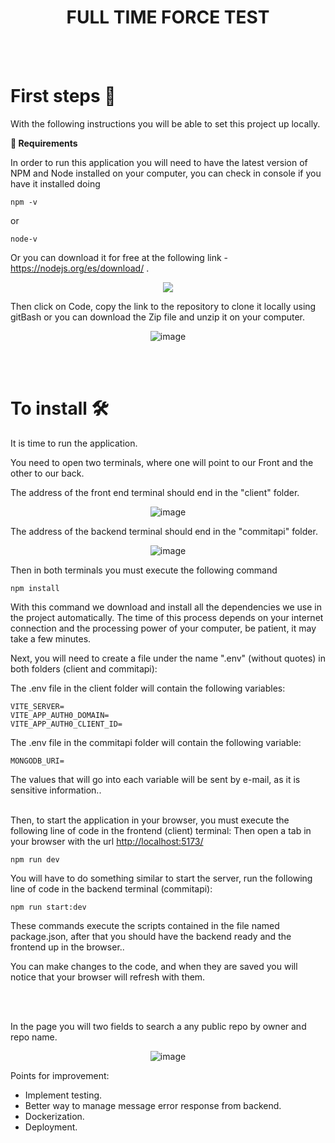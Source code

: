 <div align="center">
<h1> FULL TIME FORCE TEST </h1>
</div>

<br>
<br>
<h1> First steps 🚀 </h1>

With the following instructions you will be able to set this project up locally.

**📑    Requirements**

In order to run this application you will need to have the latest version of NPM and Node installed on your computer, you can check in console if you have it installed doing 

```
npm -v
```
or

``` 
node-v
```

Or you can download it for free at the following link - <https://nodejs.org/es/download/> .


<div align="center">

![](./Readme/Aspose.Words.ea102fbd-e677-478a-991b-66b51ee3534b.002.png)

</div>

Then click on Code, copy the link to the repository to clone it locally using gitBash or you can download the Zip file and unzip it on your computer.

<div align="center">

![image](https://github.com/rodrigo0109/fullTimeForce/assets/74619422/eb3d40a3-5de0-49b6-93ca-78b73ba2265c)

</div>

<br>
<br>
<h1>To install 🛠 </h1>

It is time to run the application.

You need to open two terminals, where one will point to our Front and the other to our back.

The address of the front end terminal should end in the "client" folder.
<div align="center">

![image](https://github.com/rodrigo0109/fullTimeForce/assets/74619422/0934d60a-2949-4afd-b921-a0e378aca4f5)

</div>

The address of the backend terminal should end in the "commitapi" folder.
<div align="center">

![image](https://github.com/rodrigo0109/fullTimeForce/assets/74619422/d32e82f8-943b-4bce-91a9-6a1aac694a0b)

</div>


Then in both terminals you must execute the following command

```
npm install
```

With this command we download and install all the dependencies we use in the project automatically. The time of this process depends on your internet connection and the processing power of your computer, be patient, it may take a few minutes.

Next, you will need to create a file under the name ".env" (without quotes) in both folders (client and commitapi):

The .env file in the client folder will contain the following variables:

```
VITE_SERVER=
VITE_APP_AUTH0_DOMAIN=
VITE_APP_AUTH0_CLIENT_ID=

```

The .env file in the commitapi folder will contain the following variable:

```
MONGODB_URI=

```
The values that will go into each variable will be sent by e-mail, as it is sensitive information..
<br>
<br>


Then, to start the application in your browser, you must execute the following line of code in the frontend (client) terminal:
Then open a tab in your browser with the url <http://localhost:5173/>

```
npm run dev
```


You will have to do something similar to start the server, run the following line of code in the backend terminal (commitapi):

```
npm run start:dev
```

These commands execute the scripts contained in the file named package.json, after that you should have the backend ready and the frontend up in the browser..

You can make changes to the code, and when they are saved you will notice that your browser will refresh with them.

<br>
<br>

In the page you will two fields to search a any public repo by owner and repo name.
<div align="center">
  
![image](https://github.com/rodrigo0109/fullTimeForce/assets/74619422/564d7b06-0beb-4828-be94-255911bdcf0a)

</div>

Points for improvement:

- Implement testing.
- Better way to manage message error response from backend.
- Dockerization.
- Deployment.
